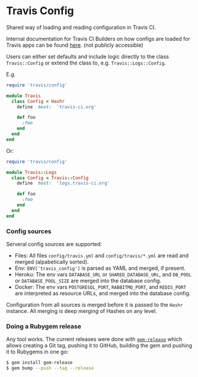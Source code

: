 # Travis Config

Shared way of loading and reading configuration in Travis CI.

Internal documentation for Travis CI Builders on how configs are loaded for Travis apps can be found [here](https://github.com/travis-pro/team-teal/wiki/How-config-files-are-handled). (not publicly accessible)

Users can either set defaults and include logic directly to the class
`Travis::Config` or extend the class to, e.g. `Travis::Logs::Config`.

E.g.

```ruby
require 'travis/config'

module Travis
  class Config < Hashr
    define  host:  'travis-ci.org'

    def foo
      :foo
    end
  end
end
```

Or:

```ruby
require 'travis/config'

module Travis::Logs
  class Config < Travis::Config
    define  host:  'logs.travis-ci.org'

    def foo
      :foo
    end
  end
end
```

### Config sources

Serveral config sources are supported:

* Files: All files `config/travis.yml` and `config/travis/*.yml` are read and
  merged (alpabetically sorted).
* Env: `ENV['travis_config']` is parsed as YAML and merged, if present.
* Heroku: The env vars `DATABASE_URL` or `SHARED_DATABASE_URL`, and `DB_POOL`
  or `DATABASE_POOL_SIZE` are merged into the database config.
* Docker: The env vars `POSTGRESQL_PORT`, `RABBITMQ_PORT`, and `REDIS_PORT` are
  interpreted as resource URLs, and merged into the database config.

Configuration from all sources is merged before it is passed to the `Hashr`
instance. All merging is deep merging of Hashes on any level.

### Doing a Rubygem release

Any tool works. The current releases were done with
[`gem-release`](https://github.com/svenfuchs/gem-release) which allows creating
a Git tag, pushing it to GitHub, building the gem and pushing it to Rubygems in
one go:

```bash
$ gem install gem-release
$ gem bump --push --tag --release
```
